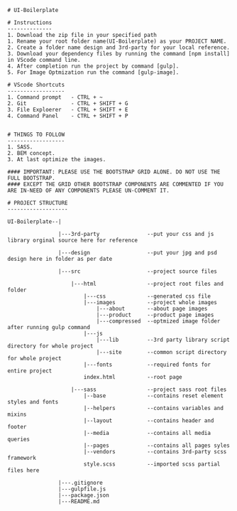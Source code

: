 	# UI-Boilerplate

	# Instructions
	--------------
	1. Download the zip file in your specified path
	1. Rename your root folder name(UI-Boilerplate) as your PROJECT NAME.
	2. Create a folder name design and 3rd-party for your local reference.
	3. Download your dependency files by running the command [npm install] in VScode command line.
	4. After completion run the project by command [gulp].
	5. For Image Optmization run the command [gulp-image].

	# VScode Shortcuts
	------------------
	1. Command prompt 	- CTRL + ~
	2. Git 				- CTRL + SHIFT + G
	3. File Exploerer	- CTRL + SHIFT + E
	4. Command Panel 	- CTRL + SHIFT + P


	# THINGS TO FOLLOW
	------------------
	1. SASS.
	2. BEM concept.
	3. At last optimize the images.

	#### IMPORTANT: PLEASE USE THE BOOTSTRAP GRID ALONE. DO NOT USE THE FULL BOOTSTRAP.
	#### EXCEPT THE GRID OTHER BOOTSTRAP COMPONENTS ARE COMMENTED IF YOU ARE IN-NEED OF ANY COMPONENTS PLEASE UN-COMMENT IT. 

	# PROJECT STRUCTURE
	-------------------

	UI-Boilerplate--|

					|---3rd-party    			--put your css and js library orginal source here for reference
					
					|---design       			--put your jpg and psd design here in folder as per date
					
					|---src          			--project source files
						
						|---html     			--project root files and folder
							|---css    			--generated css file
							|---images 			--project whole images 
								|---about       --about page images
								|---product     --product page images
								|---compressed 	--optmized image folder after running gulp command
							|---js
								|---lib  		--3rd party library script directory for whole project
								|---site 		--common script directory for whole project
							|---fonts  			--required fonts for entire project
							index.html         	--root page

						|---sass     			--project sass root files
							|--base    			--contains reset element styles and fonts
							|--helpers 			--contains variables and mixins 
							|--layout  			--contains header and footer
							|--media   			--contains all media queries 
							|--pages   			--contains all pages syles
							|--vendors 			--contains 3rd-party scss framework
							style.scss 			--imported scss partial files here

					|---.gitignore
					|---gulpfile.js
					|---package.json
					|---README.md